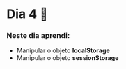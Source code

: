 # Dia 4 📆

### Neste dia aprendi:

* Manipular o objeto **localStorage**
* Manipular o objeto **sessionStorage**
